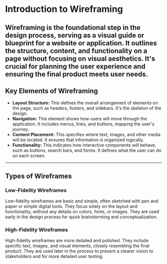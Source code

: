 # Introduction to Wireframing

Wireframing is the foundational step in the design process, serving as a visual guide or blueprint for a website or application. It outlines the structure, content, and functionality on a page without focusing on visual aesthetics. It's crucial for planning the user experience and ensuring the final product meets user needs.
---
## Key Elements of Wireframing

-   **Layout Structure:** This defines the overall arrangement of elements on the page, such as headers, footers, and sidebars. It's the skeleton of the design.
-   **Navigation:** This element shows how users will move through the application. It includes menus, links, and buttons, mapping the user's journey.
-   **Content Placement:** This specifies where text, images, and other media will be located. It ensures that information is organized logically.
-   **Functionality:** This indicates how interactive components will behave, such as buttons, search bars, and forms. It defines what the user can do on each screen.
---
## Types of Wireframes

### Low-Fidelity Wireframes

Low-fidelity wireframes are basic and simple, often sketched with pen and paper or simple digital tools. They focus solely on the layout and functionality, without any details on colors, fonts, or images. They are used early in the design process for quick brainstorming and conceptualization.

### High-Fidelity Wireframes

High-fidelity wireframes are more detailed and polished. They include specific text, images, and visual elements, closely resembling the final product. They are used later in the process to present a clearer vision to stakeholders and for more detailed user testing.
